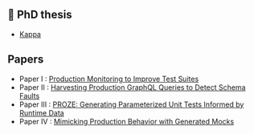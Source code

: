 ## 🔗 PhD thesis
- [Kappa](todo)

## Papers
- Paper I : [Production Monitoring to Improve Test Suites](https://arxiv.org/abs/2012.01198)
- Paper II : [Harvesting Production GraphQL Queries to Detect Schema Faults](https://arxiv.org/abs/2112.08267)
- Paper III : [PROZE: Generating Parameterized Unit Tests Informed by Runtime Data](https://arxiv.org/abs/2407.00768)
- Paper IV : [Mimicking Production Behavior with Generated Mocks](https://arxiv.org/abs/2208.01321)

